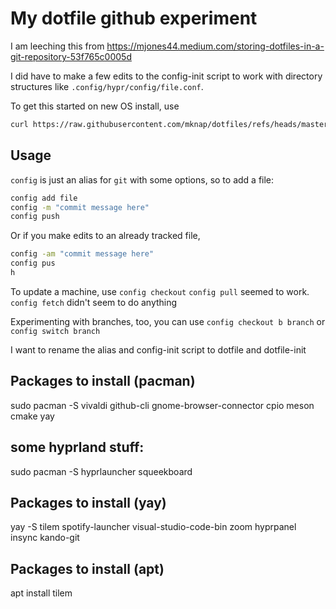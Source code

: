 # My dotfile github experiment

I am leeching this from https://mjones44.medium.com/storing-dotfiles-in-a-git-repository-53f765c0005d

I did have to make a few edits to the config-init script to work with directory structures like `.config/hypr/config/file.conf`.

To get this started on new OS install, use 
```bash 
curl https://raw.githubusercontent.com/mknap/dotfiles/refs/heads/master/config-init | bash
```
## Usage

`config` is just an alias for `git` with some options, so to add a file:
```bash
config add file
config -m "commit message here"
config push
```
Or if you make edits to an already tracked file, 
```bash
config -am "commit message here"
config pus
h
```


To update a machine, use `config checkout`
`config pull` seemed to work.
`config fetch` didn't seem to do anything

Experimenting with branches, too, you can use `config checkout b branch` or `config switch branch` 

I want to rename the alias and config-init script to dotfile and dotfile-init
## Packages to install (pacman)

sudo pacman -S
vivaldi github-cli gnome-browser-connector
cpio meson cmake
yay

## some hyprland stuff:
sudo pacman -S hyprlauncher squeekboard

## Packages to install (yay)
yay -S 
tilem spotify-launcher visual-studio-code-bin zoom hyprpanel insync kando-git

## Packages to install (apt)
apt install tilem
